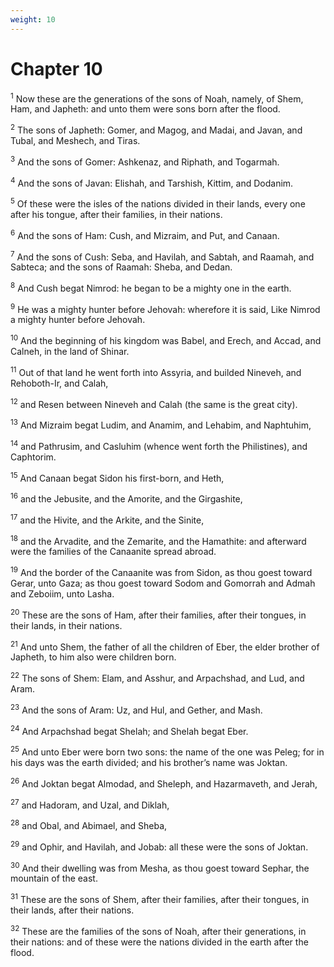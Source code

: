 ```yaml
---
weight: 10
---
```


# Chapter 10

<sup>1</sup> Now these are the generations of the sons of Noah, namely, of Shem, Ham, and Japheth: and unto them were sons born after the flood. 

<sup>2</sup> The sons of Japheth: Gomer, and Magog, and Madai, and Javan, and Tubal, and Meshech, and Tiras. 

<sup>3</sup> And the sons of Gomer: Ashkenaz, and Riphath, and Togarmah. 

<sup>4</sup> And the sons of Javan: Elishah, and Tarshish, Kittim, and Dodanim. 

<sup>5</sup> Of these were the isles of the nations divided in their lands, every one after his tongue, after their families, in their nations. 

<sup>6</sup> And the sons of Ham: Cush, and Mizraim, and Put, and Canaan. 

<sup>7</sup> And the sons of Cush: Seba, and Havilah, and Sabtah, and Raamah, and Sabteca; and the sons of Raamah: Sheba, and Dedan. 

<sup>8</sup> And Cush begat Nimrod: he began to be a mighty one in the earth. 

<sup>9</sup> He was a mighty hunter before Jehovah: wherefore it is said, Like Nimrod a mighty hunter before Jehovah. 

<sup>10</sup> And the beginning of his kingdom was Babel, and Erech, and Accad, and Calneh, in the land of Shinar. 

<sup>11</sup> Out of that land he went forth into Assyria, and builded Nineveh, and Rehoboth-Ir, and Calah, 

<sup>12</sup> and Resen between Nineveh and Calah (the same is the great city). 

<sup>13</sup> And Mizraim begat Ludim, and Anamim, and Lehabim, and Naphtuhim, 

<sup>14</sup> and Pathrusim, and Casluhim (whence went forth the Philistines), and Caphtorim. 

<sup>15</sup> And Canaan begat Sidon his first-born, and Heth, 

<sup>16</sup> and the Jebusite, and the Amorite, and the Girgashite, 

<sup>17</sup> and the Hivite, and the Arkite, and the Sinite, 

<sup>18</sup> and the Arvadite, and the Zemarite, and the Hamathite: and afterward were the families of the Canaanite spread abroad. 

<sup>19</sup> And the border of the Canaanite was from Sidon, as thou goest toward Gerar, unto Gaza; as thou goest toward Sodom and Gomorrah and Admah and Zeboiim, unto Lasha. 

<sup>20</sup> These are the sons of Ham, after their families, after their tongues, in their lands, in their nations. 

<sup>21</sup> And unto Shem, the father of all the children of Eber, the elder brother of Japheth, to him also were children born. 

<sup>22</sup> The sons of Shem: Elam, and Asshur, and Arpachshad, and Lud, and Aram. 

<sup>23</sup> And the sons of Aram: Uz, and Hul, and Gether, and Mash. 

<sup>24</sup> And Arpachshad begat Shelah; and Shelah begat Eber. 

<sup>25</sup> And unto Eber were born two sons: the name of the one was Peleg; for in his days was the earth divided; and his brother’s name was Joktan. 

<sup>26</sup> And Joktan begat Almodad, and Sheleph, and Hazarmaveth, and Jerah, 

<sup>27</sup> and Hadoram, and Uzal, and Diklah, 

<sup>28</sup> and Obal, and Abimael, and Sheba, 

<sup>29</sup> and Ophir, and Havilah, and Jobab: all these were the sons of Joktan. 

<sup>30</sup> And their dwelling was from Mesha, as thou goest toward Sephar, the mountain of the east. 

<sup>31</sup> These are the sons of Shem, after their families, after their tongues, in their lands, after their nations. 

<sup>32</sup> These are the families of the sons of Noah, after their generations, in their nations: and of these were the nations divided in the earth after the flood. 


